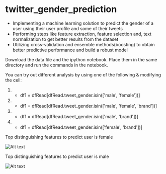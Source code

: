 # twitter_gender_prediction

- Implementing a machine learning solution to predict the gender of a user using their user profile and some of their tweets
-	Performing steps like feature extraction, feature selection and, text normalization to get better results from the dataset
-	Utilizing cross-validation and ensemble methods(boosting) to obtain better predictive performance and build a robust model


Download the data file and the ipython notebook. Place them in the same directory and run the commands in the notebook. 

You can try out different analysis by using one of the following & modifying the cell:

1) - df1 = dfRead[dfRead.tweet_gender.isin(['male', 'female'])]

2) - df1 = dfRead[dfRead.tweet_gender.isin(['male', 'female', 'brand'])]

3) - df1 = dfRead[dfRead.tweet_gender.isin(['male', 'brand'])]

4) - df1 = dfRead[dfRead.tweet_gender.isin(['female', 'brand'])]



Top distinguishing features to predict user is female

![Alt text](https://raw.githubusercontent.com/atishaycn/twitter_gender_prediction/master/logistic_regression_important_features_female.png "Top distinguishing features to predict user is female")






Top distinguishing features to predict user is male

![Alt text](https://raw.githubusercontent.com/atishaycn/twitter_gender_prediction/master/logistic_regression_important_features_male.png "Top distinguishing features to predict user is male")

